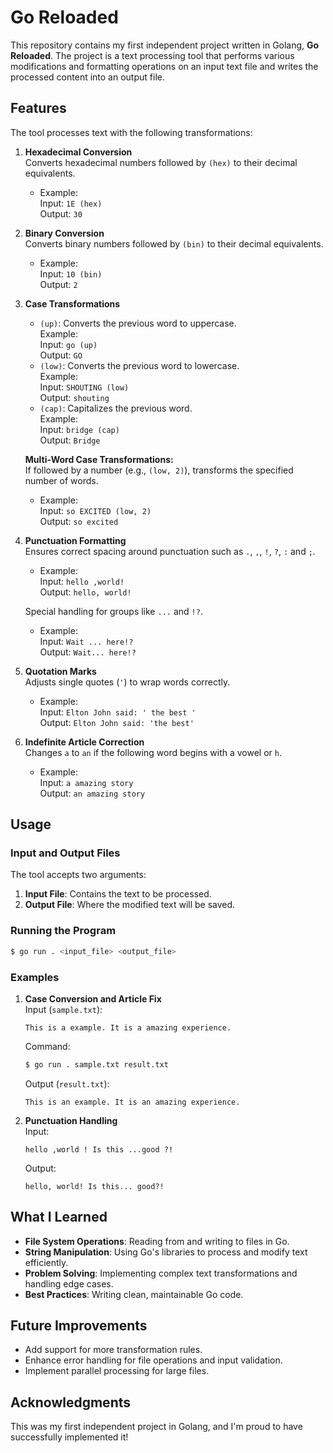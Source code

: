# Go Reloaded

This repository contains my first independent project written in Golang, **Go Reloaded**. The project is a text processing tool that performs various modifications and formatting operations on an input text file and writes the processed content into an output file.  

## Features

The tool processes text with the following transformations:

1. **Hexadecimal Conversion**  
   Converts hexadecimal numbers followed by `(hex)` to their decimal equivalents.  
   - Example:  
     Input: `1E (hex)`  
     Output: `30`

2. **Binary Conversion**  
   Converts binary numbers followed by `(bin)` to their decimal equivalents.  
   - Example:  
     Input: `10 (bin)`  
     Output: `2`

3. **Case Transformations**  
   - `(up)`: Converts the previous word to uppercase.  
     Example:  
     Input: `go (up)`  
     Output: `GO`
   - `(low)`: Converts the previous word to lowercase.  
     Example:  
     Input: `SHOUTING (low)`  
     Output: `shouting`
   - `(cap)`: Capitalizes the previous word.  
     Example:  
     Input: `bridge (cap)`  
     Output: `Bridge`

   **Multi-Word Case Transformations:**  
   If followed by a number (e.g., `(low, 2)`), transforms the specified number of words.  
   - Example:  
     Input: `so EXCITED (low, 2)`  
     Output: `so excited`

4. **Punctuation Formatting**  
   Ensures correct spacing around punctuation such as `.`, `,`, `!`, `?`, `:` and `;`.  
   - Example:  
     Input: `hello ,world!`  
     Output: `hello, world!`

   Special handling for groups like `...` and `!?`.  
   - Example:  
     Input: `Wait ... here!?`  
     Output: `Wait... here!?`

5. **Quotation Marks**  
   Adjusts single quotes (`'`) to wrap words correctly.  
   - Example:  
     Input: `Elton John said: ' the best '`  
     Output: `Elton John said: 'the best'`

6. **Indefinite Article Correction**  
   Changes `a` to `an` if the following word begins with a vowel or `h`.  
   - Example:  
     Input: `a amazing story`  
     Output: `an amazing story`

## Usage

### Input and Output Files
The tool accepts two arguments:
1. **Input File**: Contains the text to be processed.  
2. **Output File**: Where the modified text will be saved.

### Running the Program
```bash
$ go run . <input_file> <output_file>
```

### Examples
1. **Case Conversion and Article Fix**  
   Input (`sample.txt`):  
   ```
   This is a example. It is a amazing experience.
   ```
   Command:  
   ```bash
   $ go run . sample.txt result.txt
   ```
   Output (`result.txt`):  
   ```
   This is an example. It is an amazing experience.
   ```

2. **Punctuation Handling**  
   Input:  
   ```
   hello ,world ! Is this ...good ?!
   ```
   Output:  
   ```
   hello, world! Is this... good?!
   ```

## What I Learned
- **File System Operations**: Reading from and writing to files in Go.  
- **String Manipulation**: Using Go's libraries to process and modify text efficiently.  
- **Problem Solving**: Implementing complex text transformations and handling edge cases.  
- **Best Practices**: Writing clean, maintainable Go code.  

## Future Improvements
- Add support for more transformation rules.  
- Enhance error handling for file operations and input validation.  
- Implement parallel processing for large files.  

## Acknowledgments
This was my first independent project in Golang, and I'm proud to have successfully implemented it!
